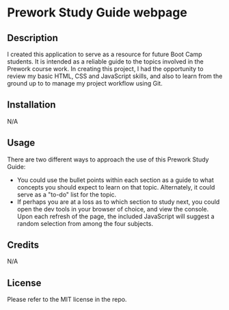 # Prework Study Guide webpage

## Description

I created this application to serve as a resource for future Boot Camp students. It is intended as a reliable guide to the topics involved in the Prework course work. In creating this project, I had the opportunity to review my basic HTML, CSS and JavaScript skills, and also to learn from the ground up to to manage my project workflow using Git.

## Installation

N/A

## Usage

There are two different ways to approach the use of this Prework Study Guide:

- You could use the bullet points within each section as a guide to what concepts you should expect to learn on that topic. Alternately, it could serve as a "to-do" list for the topic.
- If perhaps you are at a loss as to which section to study next, you could open the dev tools in your browser of choice, and view the console. Upon each refresh of the page, the included JavaScript will suggest a random selection from among the four subjects.

## Credits

N/A

## License

Please refer to the MIT license in the repo.